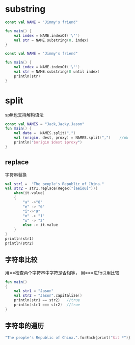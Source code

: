 # substring

```kotlin
const val NAME = "Jimmy's friend"

fun main() {
    val index = NAME.indexOf('\'')
    val str = NAME.substring(0, index)
}
```

```kotlin
const val NAME = "Jimmy's friend"

fun main() {
    val index = NAME.indexOf('\'')
    val str = NAME.substring(0 until index)
    println(str)
}
```

# split

split也支持解构语法

```kotlin
const val NAMES = "Jack,Jacky,Jason"
fun main() {
    val data =  NAMES.split(",")
    val (origin, dest, proxy) = NAMES.split(",")	//ok
    println("$origin $dest $proxy")
}
```

## replace

字符串替换

```kotlin
val str1 =  "The people's Republic of China."
val str2 = str1.replace(Regex("[aeiou]")){
    when(it.value)
    {
        "a" ->"8"
        "e" -> "6"
        "i"->"9"
        "o" -> "1"
        "u" -> "3"
        else -> it.value
    }
}
println(str1)
println(str2)
```

## 字符串比较

用==检查两个字符串中字符是否相等， 用===进行引用比较

```kotlin
fun main()
{
    val str1 = "Jason"
    val str2 = "Jason".capitalize()
    println(str1 == str2)	//true
    println(str1 === str2)	//true
}
```

## 字符串的遍历

```kotlin
"The people's Republic of China.".forEach{print("$it *")}
```





